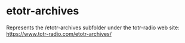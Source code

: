 # etotr-archives
Represents the /etotr-archives subfolder under the totr-radio web site: https://www.totr-radio.com/etotr-archives/
